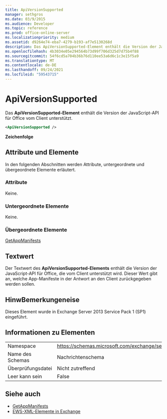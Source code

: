 ```yaml
---
title: ApiVersionSupported
manager: sethgros
ms.date: 03/9/2015
ms.audience: Developer
ms.topic: reference
ms.prod: office-online-server
ms.localizationpriority: medium
ms.assetid: d9264e74-eba7-4279-b193-af7e5130268d
description: Das ApiVersionSupported-Element enthält die Version der JavaScript-API für Office, die vom Client unterstützt wird.
ms.openlocfilehash: 4b3034e05e294564b73d99f706d325d7d75b4f88
ms.sourcegitcommit: 54f6cd5a704b36b76d110ee53a6d6c1c3e15f5a9
ms.translationtype: MT
ms.contentlocale: de-DE
ms.lasthandoff: 09/24/2021
ms.locfileid: "59543715"
---
```

# <a name="apiversionsupported"></a>ApiVersionSupported

Das **ApiVersionSupported-Element** enthält die Version der JavaScript-API für Office vom Client unterstützt. 
  
```XML
<ApiVersionSupported />
```

 **Zeichenfolge**
## <a name="attributes-and-elements"></a>Attribute und Elemente

In den folgenden Abschnitten werden Attribute, untergeordnete und übergeordnete Elemente erläutert.
  
### <a name="attributes"></a>Attribute

Keine.
  
### <a name="child-elements"></a>Untergeordnete Elemente

Keine.
  
### <a name="parent-elements"></a>Übergeordnete Elemente

[GetAppManifests](getappmanifests.md)
  
## <a name="text-value"></a>Textwert

Der Textwert des **ApiVersionSupported-Elements** enthält die Version der JavaScript-API für Office, die vom Client unterstützt wird. Dieser Wert gibt an, welche App-Manifeste in der Antwort an den Client zurückgegeben werden sollen. 
  
## <a name="remarks"></a>HinwBemerkungeneise

Dieses Element wurde in Exchange Server 2013 Service Pack 1 (SP1) eingeführt.
  
## <a name="element-information"></a>Informationen zu Elementen

|||
|:-----|:-----|
|Namespace  <br/> | https://schemas.microsoft.com/exchange/services/2006/messages  <br/> |
|Name des Schemas  <br/> |Nachrichtenschema  <br/> |
|Überprüfungsdatei  <br/> |Nicht zutreffend  <br/> |
|Leer kann sein  <br/> |False  <br/> |
   
## <a name="see-also"></a>Siehe auch

- [GetAppManifests](getappmanifests.md)
- [EWS-XML-Elemente in Exchange](ews-xml-elements-in-exchange.md)

